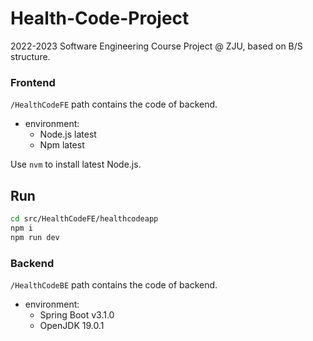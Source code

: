 # Health-Code-Project
2022-2023 Software Engineering Course Project @ ZJU, based on B/S structure.

### Frontend

`/HealthCodeFE` path contains the code of backend.

- environment:
  - Node.js latest
  - Npm latest

Use `nvm` to install latest Node.js.

## Run
```bash
cd src/HealthCodeFE/healthcodeapp
npm i
npm run dev
```


### Backend

`/HealthCodeBE` path contains the code of backend.

- environment:
  - Spring Boot v3.1.0
  - OpenJDK 19.0.1
